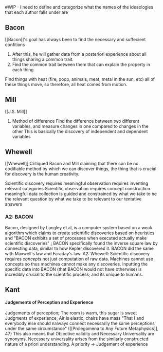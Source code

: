 #WIP - I need to define and categorize what the names of the ideaologies that each author falls under are

## Bacon
[[Bacon]]'s goal has always been to find the necessary and suffecient confitions

1. After this, he will gather data from a posteriori experience about all things sharing a common trait. 
2. Find the common trait between them that can explain the property in each thing

Find things with heat (fire, poop, animals, meat, metal in the sun, etc)
all of these things move, so therefore, all heat comes from motion.

## Mill
[[J.S. Mill]]

1. Method of difference
	Find the difference between two different variables, and measure changes in one compared to changes in the other
		This is basically the discovery of independent and dependent variables


## Whewell
[[Whewell]]
Critiqued Bacon and Mill claiming that there can be no codifiable method by which we can discover things, the thing that is crucial for discovery is the human creativity.  

Scientific discovery requires
meaningful observation requires inventing relevant categories
	Scientific observation requires concept construction
meaningful data collection is guided and constrained
	by what we take to be the relevant question
	by what we take to be relevant to our tentative answers


### A2: BACON
Bacon, designed by Langley et al, is a computer system based on a weak algorithm which claims to create scientific discoveries based on heuristics and 
	"BACON exhibits a set of processes when executed actually make scientific discoveries" ; BACON specifically found the inverse square law by connecting data, similar to how Kepler discovered it. BACON did the same with Maxwell's law and Faraday's law. 
		A2: Whewell: Scientific discovery requires *concepts* not just computation of raw data. Machines cannot use concepts so thus machines cannot make any discoveries. Inputting the specific data into BACON (that BACON would not have otherwise) is incredibly crucial to the scientific process; and its unique to humans. 

## Kant
#### Judgements of Perception and Experience
Judgements of perception; The room is warm, this sugar is sweet
Judgments of experience; Air is elastic, chairs have mass
	"That I and everybody else should nalways connect necessarily the same perceptions under the same circumstance" ([[Prolegomena to Any Future Metaphysics]], 47)
	This also means that Objective validity and Necessary Universality are synonyms. Necessary universality arises from the similarly constructed nature of a priori understanding. A priority -> Judgement of experience
